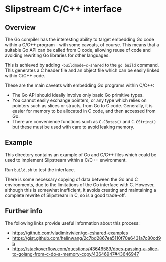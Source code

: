 # Slipstream C/C++ interface

## Overview

The Go compiler has the interesting ability to target embedding Go code within a C/C++ program - with some caveats, of course. This means that a suitable Go API can be called from C code, allowing reuse of code and avoiding rewriting Go libraries for other languages.

This is achieved by adding `-buildmode=c-shared` to the `go build` command. This generates a C header file and an object file which can be easily linked within C/C++ code.

These are the main caveats with embedding Go programs within C/C++:
- The Go API should ideally involve only basic Go primitive types.
- You cannot easily exchange pointers, or any type which relies on pointers such as slices or structs, from Go to C code. Generally, it is easier for memory to be allocated in C code, and then accessed from Go.
- There are convenience functions such as `C.CBytes()` and `C.CString()` but these must be used with care to avoid leaking memory.

## Example

This directory contains an example of Go and C/C++ files which could be used to implement Slipstream within a C/C++ environment.

Run `build.sh` to test the interface.

There is some necessary copying of data between the Go and C environments, due to the limitations of the Go interface with C. However, although this is somewhat inefficient, it avoids creating and maintaining a complete rewrite of Slipstream in C, so is a good trade-off.

## Further info

The following links provide useful information about this process:
- https://github.com/vladimirvivien/go-cshared-examples
- https://gist.github.com/helinwang/2c7bd2867ea5110f70e6431a7c80cd9b
- https://stackoverflow.com/questions/43646589/does-passing-a-slice-to-golang-from-c-do-a-memory-copy/43646947#43646947